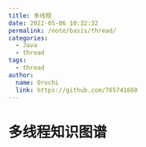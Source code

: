 ```yaml
---
title: 多线程
date: 2022-05-06 10:32:32
permalink: /note/basis/thread/
categories:
  - Java
  - thread
tags:
  - thread
author: 
  name: Orochi
  link: https://github.com/765741668
---
```

# 多线程知识图谱